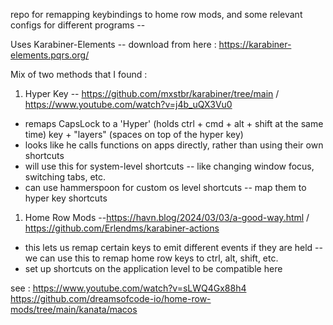 repo for remapping keybindings to home row mods, and some relevant configs for different programs -- 


Uses Karabiner-Elements -- download from here : 
https://karabiner-elements.pqrs.org/


Mix of two methods that I found : 
1. Hyper Key -- https://github.com/mxstbr/karabiner/tree/main / https://www.youtube.com/watch?v=j4b_uQX3Vu0
- remaps CapsLock to a 'Hyper' (holds ctrl + cmd + alt + shift at the same time) key + "layers" (spaces on top of the hyper key) 
- looks like he calls functions on apps directly, rather than using their own shortcuts
- will use this for system-level shortcuts -- like changing window focus, switching tabs, etc.
- can use hammerspoon for custom os level shortcuts -- map them to hyper key shortcuts

1. Home Row Mods --https://havn.blog/2024/03/03/a-good-way.html / https://github.com/Erlendms/karabiner-actions
- this lets us remap certain keys to emit different events if they are held -- we can use this to remap home row keys to ctrl, alt, shift, etc.
- set up shortcuts on the application level to be compatible here


see :
https://www.youtube.com/watch?v=sLWQ4Gx88h4
https://github.com/dreamsofcode-io/home-row-mods/tree/main/kanata/macos



